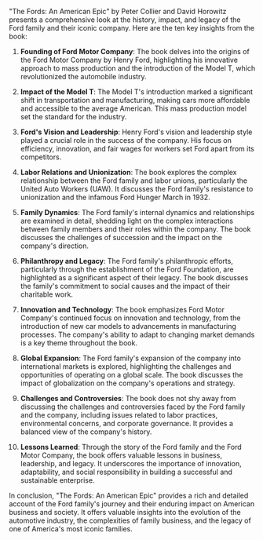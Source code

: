 "The Fords: An American Epic" by Peter Collier and David Horowitz presents a comprehensive look at the history, impact, and legacy of the Ford family and their iconic company. Here are the ten key insights from the book:

1. **Founding of Ford Motor Company**: The book delves into the origins of the Ford Motor Company by Henry Ford, highlighting his innovative approach to mass production and the introduction of the Model T, which revolutionized the automobile industry.

2. **Impact of the Model T**: The Model T's introduction marked a significant shift in transportation and manufacturing, making cars more affordable and accessible to the average American. This mass production model set the standard for the industry.

3. **Ford's Vision and Leadership**: Henry Ford's vision and leadership style played a crucial role in the success of the company. His focus on efficiency, innovation, and fair wages for workers set Ford apart from its competitors.

4. **Labor Relations and Unionization**: The book explores the complex relationship between the Ford family and labor unions, particularly the United Auto Workers (UAW). It discusses the Ford family's resistance to unionization and the infamous Ford Hunger March in 1932.

5. **Family Dynamics**: The Ford family's internal dynamics and relationships are examined in detail, shedding light on the complex interactions between family members and their roles within the company. The book discusses the challenges of succession and the impact on the company's direction.

6. **Philanthropy and Legacy**: The Ford family's philanthropic efforts, particularly through the establishment of the Ford Foundation, are highlighted as a significant aspect of their legacy. The book discusses the family's commitment to social causes and the impact of their charitable work.

7. **Innovation and Technology**: The book emphasizes Ford Motor Company's continued focus on innovation and technology, from the introduction of new car models to advancements in manufacturing processes. The company's ability to adapt to changing market demands is a key theme throughout the book.

8. **Global Expansion**: The Ford family's expansion of the company into international markets is explored, highlighting the challenges and opportunities of operating on a global scale. The book discusses the impact of globalization on the company's operations and strategy.

9. **Challenges and Controversies**: The book does not shy away from discussing the challenges and controversies faced by the Ford family and the company, including issues related to labor practices, environmental concerns, and corporate governance. It provides a balanced view of the company's history.

10. **Lessons Learned**: Through the story of the Ford family and the Ford Motor Company, the book offers valuable lessons in business, leadership, and legacy. It underscores the importance of innovation, adaptability, and social responsibility in building a successful and sustainable enterprise.

In conclusion, "The Fords: An American Epic" provides a rich and detailed account of the Ford family's journey and their enduring impact on American business and society. It offers valuable insights into the evolution of the automotive industry, the complexities of family business, and the legacy of one of America's most iconic families.
